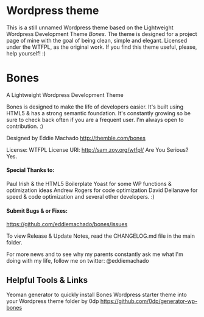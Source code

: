 # Wordpress theme

This is a still unnamed Wordpress theme based on the Lightweight Wordpress Development Theme *Bones*. The theme is designed for a project page of mine with the goal of being clean, simple and elegant. Licensed under the WTFPL, as the original work. If you find this theme useful, please, help yourself! :)


# Bones
A Lightweight Wordpress Development Theme

Bones is designed to make the life of developers easier. It's built
using HTML5 & has a strong semantic foundation.
It's constantly growing so be sure to check back often if you are a
frequent user. I'm always open to contribution. :)

Designed by Eddie Machado
http://themble.com/bones

License: WTFPL
License URI: http://sam.zoy.org/wtfpl/
Are You Serious? Yes.

#### Special Thanks to:
Paul Irish & the HTML5 Boilerplate
Yoast for some WP functions & optimization ideas
Andrew Rogers for code optimization
David Dellanave for speed & code optimization
and several other developers. :)

#### Submit Bugs & or Fixes:
https://github.com/eddiemachado/bones/issues

To view Release & Update Notes, read the CHANGELOG.md file in the main folder.

For more news and to see why my parents constantly ask me what I'm
doing with my life, follow me on twitter: @eddiemachado

## Helpful Tools & Links

Yeoman generator to quickly install Bones Wordpress starter theme into your Wordpress theme folder
by 0dp
https://github.com/0dp/generator-wp-bones


